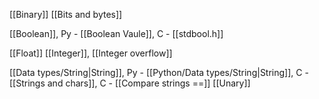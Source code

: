 [[Binary]]
[[Bits and bytes]]

[[Boolean]], Py - [[Boolean Vaule]], C - [[stdbool.h]]

[[Float]]
[[Integer]], [[Integer overflow]]

[[Data types/String|String]], Py - [[Python/Data types/String|String]], C - [[Strings and chars]], C - [[Compare strings ==]]
[[Unary]]